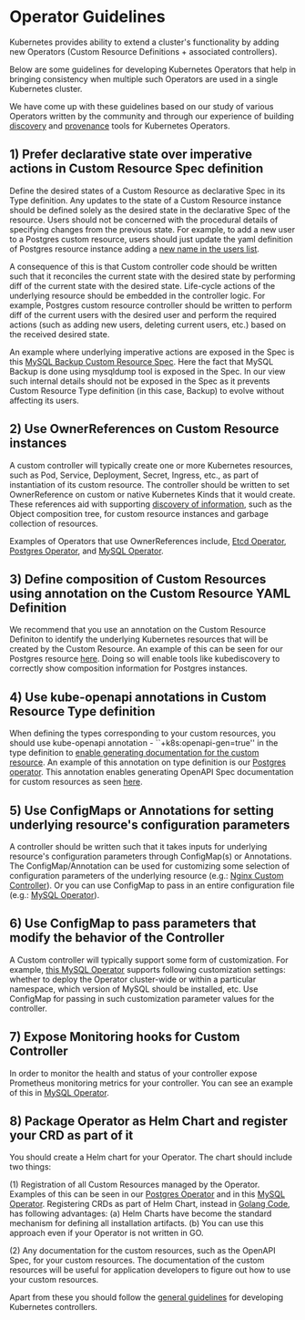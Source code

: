 # Operator Guidelines

Kubernetes provides ability to extend a cluster's functionality by adding new Operators (Custom
Resource Definitions + associated controllers). 

Below are some guidelines for developing Kubernetes Operators that help in
bringing consistency when multiple such Operators are used in a single Kubernetes cluster.

We have come up with these guidelines based on our study of various Operators
written by the community and through our experience of building
[discovery](https://github.com/cloud-ark/kubediscovery) and [provenance](https://github.com/cloud-ark/kubeprovenance) 
tools for Kubernetes Operators.


## 1) Prefer declarative state over imperative actions in Custom Resource Spec definition

Define the desired states of a Custom Resource as declarative Spec in its Type definition.
Any updates to the state of a Custom Resource instance should be defined solely as the desired
state in the declarative Spec of the resource.
Users should not be concerned with the procedural details of specifying changes from the previous state.
For example, to add a new user to a Postgres custom resource, 
users should just update the yaml definition of Postgres resource instance adding a 
[new name in the users list](https://github.com/cloud-ark/kubeplus/blob/master/postgres-crd-v2/artifacts/examples/add-user.yaml).

A consequence of this is that Custom controller code should be written such that it reconciles the current state
with the desired state by performing diff of the current state with the desired state. 
Life-cycle actions of the underlying resource should be embedded in the controller logic.
For example, Postgres custom resource controller should be written to perform diff of the current users with the desired user
and perform the required actions (such as adding new users, deleting current users, etc.) based on the received desired state.

An example where underlying imperative actions are exposed in the Spec is this 
[MySQL Backup Custom Resource Spec](https://github.com/oracle/mysql-operator/blob/master/examples/backup/backup.yaml#L7).
Here the fact that MySQL Backup is done using mysqldump tool is exposed in the Spec.
In our view such internal details should not be exposed in the Spec as it prevents Custom Resource Type definition 
(in this case, Backup) to evolve without affecting its users.


## 2) Use OwnerReferences on Custom Resource instances

A custom controller will typically create one or more Kubernetes resources, such as Pod, Service, Deployment, Secret, Ingress, etc., 
as part of instantiation of its custom resource. The controller should be written to set OwnerReference on custom
or native Kubernetes Kinds that it would create. These references aid with supporting
[discovery of information](https://github.com/cloud-ark/kubediscovery), such as the Object composition tree, for custom resource instances
and garbage collection of resources.

Examples of Operators that use OwnerReferences include, [Etcd Operator](https://github.com/coreos/etcd-operator/blob/master/pkg/cluster/cluster.go#L351),
[Postgres Operator](https://github.com/cloud-ark/kubeplus/blob/master/postgres-crd-v2/controller.go#L508), and 
[MySQL Operator](https://github.com/oracle/mysql-operator/blob/master/pkg/resources/services/service.go#L34).


## 3) Define composition of Custom Resources using annotation on the Custom Resource YAML Definition

We recommend that you use an annotation on the Custom Resource Definiton to identify the underlying Kubernetes resources
that will be created by the Custom Resource. An example of this can be seen for our Postgres resource 
[here](https://github.com/cloud-ark/kubeplus/blob/master/postgres-crd-v2/artifacts/deployment/deployment.yaml#L33).
Doing so will enable tools like kubediscovery to correctly show composition information for Postgres instances.


## 4) Use kube-openapi annotations in Custom Resource Type definition

When defining the types corresponding to your custom resources, you should use
kube-openapi annotation - ``+k8s:openapi-gen=true''
in the type definition to [enable generating documentation for the custom resource](https://medium.com/@cloudark/understanding-kubectl-explain-9d703396cc8).
An example of this annotation on type definition is our [Postgres operator](https://github.com/cloud-ark/kubeplus/blob/master/postgres-crd-v2/pkg/apis/postgrescontroller/v1/types.go#L28). This annotation enables generating OpenAPI Spec documentation for custom resources as seen [here](https://github.com/cloud-ark/kubeplus/blob/master/postgres-crd-v2/postgres-crd-v2-chart/openapispec.json).



## 5) Use ConfigMaps or Annotations for setting underlying resource's configuration parameters

A controller should be written such that it takes inputs for underlying resource's
configuration parameters through ConfigMap(s) or Annotations. 
The ConfigMap/Annotation can be used for customizing some selection of configuration
parameters of the underlying resource (e.g.: [Nginx Custom Controller](https://github.com/nginxinc/kubernetes-ingress/tree/master/examples/customization)). Or you can use ConfigMap to pass in an entire configuration file (e.g.: [MySQL Operator](https://github.com/oracle/mysql-operator/blob/master/docs/user/clusters.md)).


## 6) Use ConfigMap to pass parameters that modify the behavior of the Controller

A Custom controller will typically support some form of customization. For example, 
[this MySQL Operator](https://github.com/oracle/mysql-operator/blob/master/docs/tutorial.md#configuration) supports following customization settings: whether to deploy
the Operator cluster-wide or within a particular namespace, which version of MySQL should be installed, etc.
Use ConfigMap for passing in such customization parameter values for the controller.


## 7) Expose Monitoring hooks for Custom Controller

In order to monitor the health and status of your controller expose
Prometheus monitoring metrics for your controller. 
You can see an example of this in [MySQL Operator](https://github.com/oracle/mysql-operator/blob/master/docs/setup/monitoring.md).


## 8) Package Operator as Helm Chart and register your CRD as part of it

You should create a Helm chart for your Operator. The chart should include two things: 

(1) Registration of all Custom Resources managed by the Operator.
Examples of this can be seen in our [Postgres Operator](https://github.com/cloud-ark/kubeplus/blob/master/postgres-crd-v2/postgres-crd-v2-chart/templates/deployment.yaml)
and in this [MySQL Operator](https://github.com/oracle/mysql-operator/blob/master/mysql-operator/templates/01-resources.yaml).
Registering CRDs as part of Helm Chart, instead in [Golang Code](https://github.com/coreos/etcd-operator/blob/master/pkg/controller/backup-operator/operator.go#L76),
has following advantages: (a) Helm Charts have become the standard mechanism for defining all installation artifacts.
(b) You can use this approach even if your Operator is not written in GO.

(2) Any documentation for the custom resources, such as the OpenAPI Spec, for your custom resources.
The documentation of the custom resources will be useful for application developers to figure out how to use your custom resources.







Apart from these you should follow the [general guidelines](https://github.com/kubernetes/community/blob/master/contributors/devel/controllers.md) for developing Kubernetes controllers.
